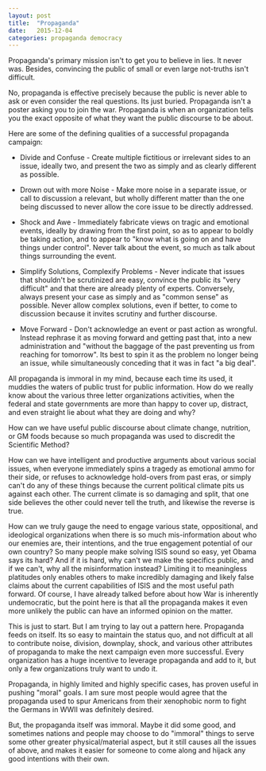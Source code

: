 ```yaml
---
layout: post
title:  "Propaganda"
date:   2015-12-04
categories: propaganda democracy
---
```


Propaganda's primary mission isn't to get you to believe in lies. It never was. Besides, convincing the public of small or even large not-truths isn't difficult.

No, propaganda is effective precisely because the public is never able to ask or even consider the real questions. Its just buried. Propaganda isn't a poster asking you to join the war. Propaganda is when an organization tells you the exact opposite of what they want the public discourse to be about.

Here are some of the defining qualities of a successful propaganda campaign:

* Divide and Confuse - Create multiple fictitious or irrelevant sides to an issue, ideally two, and present the two as simply and as clearly different as possible.

* Drown out with more Noise - Make more noise in a separate issue, or call to discussion a relevant, but wholly different matter than the one being discussed to never allow the core issue to be directly addressed.

* Shock and Awe - Immediately fabricate views on tragic and emotional events, ideally by drawing from the first point, so as to appear to boldly be taking action, and to appear to "know what is going on and have things under control". Never talk about the event, so much as talk about things surrounding the event.

* Simplify Solutions, Complexify Problems - Never indicate that issues that shouldn't be scrutinized are easy, convince the public its "very difficult" and that there are already plenty of experts. Conversely, always present your case as simply and as "common sense" as possible. Never allow complex solutions, even if better, to come to discussion because it invites scrutiny and further discourse.

* Move Forward - Don't acknowledge an event or past action as wrongful. Instead rephrase it as moving forward and getting past that, into a new administration and "without the baggage of the past preventing us from reaching for tomorrow". Its best to spin it as the problem no longer being an issue, while simultaneously conceding that it was in fact "a big deal".

All propaganda is immoral in my mind, because each time its used, it muddies the waters of public trust for public information. How do we really know about the various three letter organizations activities, when the federal and state governments are more than happy to cover up, distract, and even straight lie about what they are doing and why?

How can we have useful public discourse about climate change, nutrition, or GM foods because so much propaganda was used to discredit the Scientific Method?

How can we have intelligent and productive arguments about various social issues, when everyone immediately spins a tragedy as emotional ammo for their side, or refuses to acknowledge hold-overs from past eras, or simply can't do any of these things because the current political climate pits us against each other. The current climate is so damaging and split, that one side believes the other could never tell the truth, and likewise the reverse is true.

How can we truly gauge the need to engage various state, oppositional, and ideological organizations when there is so much mis-information about who our enemies are, their intentions, and the true engagement potential of our own country? So many people make solving ISIS sound so easy, yet Obama says its hard? And if it is hard, why can't we make the specifics public, and if we can't, why all the misinformation instead? Limiting it to meaningless platitudes only enables others to make incredibly damaging and likely false claims about the current capabilities of ISIS and the most useful path forward. Of course, I have already talked before about how War is inherently undemocratic, but the point here is that all the propaganda makes it even more unlikely the public can have an informed opinion on the matter.

This is just to start. But I am trying to lay out a pattern here. Propaganda feeds on itself. Its so easy to maintain the status quo, and not difficult at all to contribute noise, division, downplay, shock, and various other attributes of propaganda to make the next campaign even more successful. Every organization has a huge incentive to leverage propaganda and add to it, but only a few organizations truly want to undo it.

Propaganda, in highly limited and highly specific cases, has proven useful in pushing "moral" goals. I am sure most people would agree that the propaganda used to spur Americans from their xenophobic norm to fight the Germans in WWII was definitely desired.

But, the propaganda itself was immoral. Maybe it did some good, and sometimes nations and people may choose to do "immoral" things to serve some other greater physical/material aspect, but it still causes all the issues of above, and makes it easier for someone to come along and hijack any good intentions with their own.